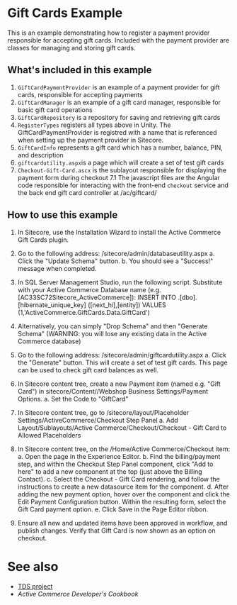 Gift Cards Example
========
This is an example demonstrating how to register a payment provider responsible for accepting gift cards.
Included with the payment provider are classes for managing and storing gift cards.

## What's included in this example
1. `GiftCardPaymentProvider` is an example of a payment provider for gift cards, responsible for accepting payments
2. `GiftCardManager` is an example of a gift card manager, responsible for basic gift card operations
3. `GiftCardRepository` is a repository for saving and retrieving gift cards
4. `RegisterTypes` registers all types above in Unity.  The GiftCardPaymentProvider is registred with a name that is referenced when setting up the payment provider in Sitecore.
5. `GiftCardInfo` represents a gift card which has a number, balance, PIN, and description
6. `giftcardutility.aspx`is a page which will create a set of test gift cards
7. `Checkout-Gift-Card.ascx` is the sublayout responsible for displaying the payment form during checkout
7.1 The javascript files are the Angular code responsible for interacting with the front-end `checkout` service and the back end gift card controller at /ac/giftcard/


## How to use this example
1. In Sitecore, use the Installation Wizard to install the Active Commerce Gift Cards plugin.
2. Go to the following address: <site host>/sitecore/admin/databaseutility.aspx
    a. Click the "Update Schema" button.
    b. You should see a "Success!" message when completed. 
3. In SQL Server Management Studio, run the following script. Substitute <db> with your Active Commerce Database name (e.g. [AC33SC72Sitecore_ActiveCommerce]):
INSERT INTO <db>.[dbo].[hibernate_unique_key] ([next_hi],[entity]) VALUES (1,'ActiveCommerce.GiftCards.Data.GiftCard')

4. Alternatively, you can simply "Drop Schema" and then "Generate Schema" (WARNING: you will lose any existing data in the Active Commerce database)
5. Go to the following address: <site host>/sitecore/admin/giftcardutility.aspx
    a. Click the "Generate" button. This will create a set of test gift cards. This page can be used to check gift card balances as well.
6. In Sitecore content tree, create a new Payment item (named e.g. "Gift Card") in sitecore/Content/<My Site>/Webshop Business Settings/Payment Options.
    a. Set the Code to "GiftCard"
7. In Sitecore content tree, go to /sitecore/layout/Placeholder Settings/ActiveCommerce/Checkout Step Panel
    a. Add Layout/Sublayouts/Active Commerce/Checkout/Checkout - Gift Card to Allowed Placeholders
8. In Sitecore content tree, on the <site>/Home/Active Commerce/Checkout item:
    a. Open the page in the Experience Editor.
    b. Find the billing/payment step, and within the Checkout Step Panel component, click "Add to here" to add a new component at the top (just above the Billing Contact).
    c. Select the Checkout - Gift Card rendering, and follow the instructions to create a new datasource item for the component.
    d. After adding the new payment option, hover over the component and click the Edit Payment Configuration button. Within the resulting form, select the Gift Card payment option.
    e. Click Save in the Page Editor ribbon.
9. Ensure all new and updated items have been approved in workflow, and publish changes. Verify that Gift Card is now shown as an option on checkout.

# See also
* [TDS project](../ActiveCommerce.GiftCards.Sitecore)
* *Active Commerce Developer's Cookbook*